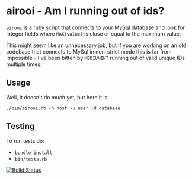 # airooi - Am I running out of ids?

`airooi` is a ruby script that connects to your MySql database and look for integer fields where `MAX(value)` is close or equal to the maximum value.

This might seem like an unnecessary job, but if you are working on an old codebase that connects to MySql in non-strict mode this is far from impossible - I've been bitten by `MEDIUMINT` running out of valid unique IDs multiple times.

## Usage

Well, it doesn't do much yet, but here it is:

```
./bin/airooi.rb -h host -u user -d database
```

## Testing

To run tests do:

- `bundle install`
- `bin/tests.rb`

[![Build Status](https://travis-ci.org/arthens/airooi.svg?branch=master)](https://travis-ci.org/arthens/airooi)
